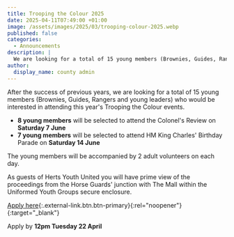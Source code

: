```yaml
---
title: Trooping the Colour 2025
date: 2025-04-11T07:49:00 +01:00
image: /assets/images/2025/03/trooping-colour-2025.webp
published: false
categories:
  - Announcements
description: |
  We are looking for a total of 15 young members (Brownies, Guides, Rangers and young leaders) to attend this year's Trooping the Colour events.
author:
  display_name: county admin
---
```

After the success of previous years, we are looking for a total of 15 young members (Brownies, Guides, Rangers and young leaders) who would be interested in attending this year's Trooping the Colour events.

- **8 young members** will be selected to attend the Colonel's Review on **Saturday 7 June**
- **7 young members** will be selected to attend HM King Charles' Birthday Parade on **Saturday 14 June**

The young members will be accompanied by 2 adult volunteers on each day.

As guests of Herts Youth United you will have prime view of the proceedings from the Horse Guards' junction with The Mall within the Uniformed Youth Groups secure enclosure.

[Apply here](https://forms.office.com/Pages/ResponsePage.aspx?id=3yob_CzTykeMNWNnWM6OwZj-g9JL5lpMiAybQMCV5zxUQU5SNThNNUhMNDVaWjVKUDNEMUY5RElNSS4u){:.external-link.btn.btn-primary}{:rel="noopener"}{:target="_blank"}

Apply by **12pm Tuesday 22 April**
